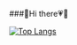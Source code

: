 ###🐰Hi there💗🥕


﻿[![Top Langs](https://github-readme-stats.vercel.app/api/top-langs/?username=bomcarrot&langs_count=10&layout=compact&theme=dark)](https://github.com/bomcarrot/bomcarrot)﻿

 
<!--
**bomcarrot/bomcarrot** is a ✨ _special_ ✨ repository because its `README.md` (this file) appears on your GitHub profile.

Here are some ideas to get you started:

- 🔭 I’m currently working on ...
- 🌱 I’m currently learning ...
- 👯 I’m looking to collaborate on ...
- 🤔 I’m looking for help with ...
- 💬 Ask me about ...
- 📫 How to reach me: ...
- 😄 Pronouns: ...
- ⚡ Fun fact: ...
-->
